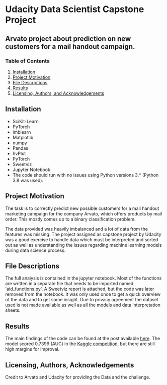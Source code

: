 # Udacity Data Scientist Capstone Project
## Arvato project about prediction on new customers for a mail handout campaign. 

### Table of Contents

1. [Installation](#installation)
2. [Project Motivation](#motivation)
3. [File Descriptions](#files)
4. [Results](#results)
5. [Licensing, Authors, and Acknowledgements](#licensing)

## Installation <a name="installation"></a>

- SciKit-Learn
- PyTorch
- imblearn
- Matplotlib
- numpy
- Pandas
- hvPlot
- PyTorch
- Sweetviz
- Jupyter Notebook
- The code should run with no issues using Python versions 3.* (Python 3.8 was used).

## Project Motivation<a name="motivation"></a>
The task is to correctly predict new possible customers for a mail handout marketing campaign for the company Arvato, which offers products by mail order. This mostly comes up to a binary classification problem.

The data provided was heavily imbalanced and a lot of data from the features was missing. The project assigned as capstone project by Udacity was a good exercise to handle data which must be interpreted and sorted out as well as understanding the issues regarding machine learning models during data science process.

## File Descriptions <a name="files"></a>

The full analysis is contained in the jupyter notebook. Most of the functions are written in a separate file that needs to be imported named 'aid_functions.py'.
A Sweetviz report is attached, but the code was later removed from the notebook. It was only used once to get a quick overview of the data and to get some insight.
Due to privacy agreement the dataset used is not made available as well as all the models and data interpretation sheets.

## Results<a name="results"></a>

The main findings of the code can be found at the post available [here](https://medium.com/@iamjuststen/customer-prediction-in-imbalanced-dataset-the-arvato-case-513822cdbbfe).
The model scored 0.7399 (AUC) in the [Kaggle competition](http://www.kaggle.com/t/21e6d45d4c574c7fa2d868f0e8c83140), but there are still high margins for improval.

## Licensing, Authors, Acknowledgements<a name="licensing"></a>

Credit to Arvato and Udacity for providing the Data and the challenge.
